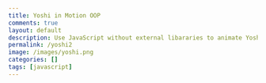 ```yaml
---
title: Yoshi in Motion OOP 
comments: true
layout: default
description: Use JavaScript without external libararies to animate Yoshi moving across screen, OOP style.
permalink: /yoshi2
image: /images/yoshi.png
categories: []
tags: [javascript]
---
```


<div id="yoshi1" style="width: 27px; height: 30px; background-image: url('images/yoshi.png');"></div>
<div id="yoshi2" style="width: 27px; height: 30px; background-image: url('images/yoshi.png');"></div>
<div id="yoshi3" style="width: 27px; height: 30px; background-image: url('images/yoshi.png');"></div>
<div id="yoshi4" style="width: 29px; height: 30px; background-image: url('images/yoshi.png');"></div>
<div id="yoshi5" style="width: 29px; height: 30px; background-image: url('images/yoshi.png');"></div>
<div id="yoshi6" style="width: 26px; height: 30px; background-image: url('images/yoshi.png');"></div>
<div id="yoshi7" style="width: 27px; height: 30px; background-image: url('images/yoshi.png');"></div>
<div id="yoshi8" style="width: 27px; height: 30px; background-image: url('images/yoshi.png');"></div>

<script>

    const spriteWidth = 25; // Width of each frame in pixels
    const spriteHeight = 35; // Height of each frame in pixels
    const numFrames = 5; // Total number of frames in the sprite sheet

    let currentFrame = 0; // Variable to track the current frame index

    function updateFrame() {
        // Increment the frame index
        currentFrame = (currentFrame + 1) % numFrames;
        
        // Calculate the position of the current frame in the sprite sheet
        const xPos = currentFrame * spriteWidth;
    
        // Display the frame by adjusting the background position
        const spriteElement = document.getElementById('yoshi1');
        spriteElement.style.backgroundPosition = `-${xPos}px 0`;
    }

    // Call the updateFrame function repeatedly at a desired frame rate
    setInterval(updateFrame, 150); // 100ms = 10 frames per second

    const spriteWidth2 = 25; // Width of each frame in pixels
    const spriteHeight2 = 35; // Height of each frame in pixels
    const numFrames2 = 4; // Total number of frames in the sprite sheet

    let currentFrame2 = 0; // Variable to track the current frame index

    function updateFrame2() {
        // Increment the frame index
        currentFrame2 = (currentFrame2 + 1) % numFrames2;
    
        // Calculate the position of the current frame in the sprite sheet
        const xPos2 = currentFrame2 * spriteWidth2;
    
        // Display the frame by adjusting the background position
        const spriteElement2 = document.getElementById('yoshi2');
        spriteElement2.style.backgroundPosition = `-${xPos2}px -30px`;
    }

    // Call the updateFrame function repeatedly at a desired frame rate
    setInterval(updateFrame2, 300); // 100ms = 10 frames per second

    const spriteWidth3 = 26; // Width of each frame in pixels
    const spriteHeight3 = 35; // Height of each frame in pixels
    const numFrames3 = 4; // Total number of frames in the sprite sheet

    let currentFrame3 = 0; // Variable to track the current frame index

    function updateFrame3() {
        // Increment the frame index
        currentFrame3 = (currentFrame3 + 1) % numFrames3;
    
        // Calculate the position of the current frame in the sprite sheet
        const xPos3 = currentFrame3 * spriteWidth3;
    
        // Display the frame by adjusting the background position
        const spriteElement3 = document.getElementById('yoshi3');
        spriteElement3.style.backgroundPosition = `-${xPos3}px -60px`;
    }

    // Call the updateFrame function repeatedly at a desired frame rate
    setInterval(updateFrame3, 200); // 100ms = 10 frames per second

    const spriteWidth4 = 28; // Width of each frame in pixels
    const spriteHeight4 = 35; // Height of each frame in pixels
    const numFrames4 = 4; // Total number of frames in the sprite sheet

    let currentFrame4 = 0; // Variable to track the current frame index

    function updateFrame4() {
        // Increment the frame index
        currentFrame4 = (currentFrame4 + 1) % numFrames4;
    
        // Calculate the position of the current frame in the sprite sheet
        const xPos4 = currentFrame4 * spriteWidth4;
    
        // Display the frame by adjusting the background position
        const spriteElement4 = document.getElementById('yoshi4');
        spriteElement4.style.backgroundPosition = `-${xPos4}px -90px`;
    }

    // Call the updateFrame function repeatedly at a desired frame rate
    setInterval(updateFrame4, 300); // 100ms = 10 frames per second

    const spriteWidth5 = 28; // Width of each frame in pixels
    const spriteHeight5 = 35; // Height of each frame in pixels
    const numFrames5 = 4; // Total number of frames in the sprite sheet

    let currentFrame5 = 0; // Variable to track the current frame index

    function updateFrame5() {
        // Increment the frame index
        currentFrame5 = (currentFrame5 + 1) % numFrames5;
    
        // Calculate the position of the current frame in the sprite sheet
        const xPos5 = currentFrame5 * spriteWidth5 + 29;

        // Display the frame by adjusting the background position
        const spriteElement5 = document.getElementById('yoshi5');
        spriteElement5.style.backgroundPosition = `-${xPos5}px -120px`;
    }

    // Call the updateFrame function repeatedly at a desired frame rate
    setInterval(updateFrame5, 200); // 100ms = 10 frames per second

    const spriteWidth6 = 25; // Width of each frame in pixels
    const spriteHeight6 = 35; // Height of each frame in pixels
    const numFrames6 = 10; // Total number of frames in the sprite sheet

    let currentFrame6 = 0; // Variable to track the current frame index

    function updateFrame6() {
        // Increment the frame index
        currentFrame6 = (currentFrame6 + 1) % numFrames6;
    
        // Calculate the position of the current frame in the sprite sheet
        const xPos6 = currentFrame6 * spriteWidth6;

        // Display the frame by adjusting the background position
        const spriteElement6 = document.getElementById('yoshi6');
        spriteElement6.style.backgroundPosition = `-${xPos6}px -300px`;
    }

    // Call the updateFrame function repeatedly at a desired frame rate
    setInterval(updateFrame6, 100); // 100ms = 10 frames per second
</script>